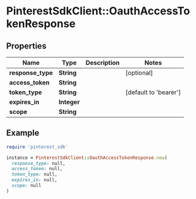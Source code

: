 # PinterestSdkClient::OauthAccessTokenResponse

## Properties

| Name | Type | Description | Notes |
| ---- | ---- | ----------- | ----- |
| **response_type** | **String** |  | [optional] |
| **access_token** | **String** |  |  |
| **token_type** | **String** |  | [default to &#39;bearer&#39;] |
| **expires_in** | **Integer** |  |  |
| **scope** | **String** |  |  |

## Example

```ruby
require 'pinterest_sdk'

instance = PinterestSdkClient::OauthAccessTokenResponse.new(
  response_type: null,
  access_token: null,
  token_type: null,
  expires_in: null,
  scope: null
)
```

